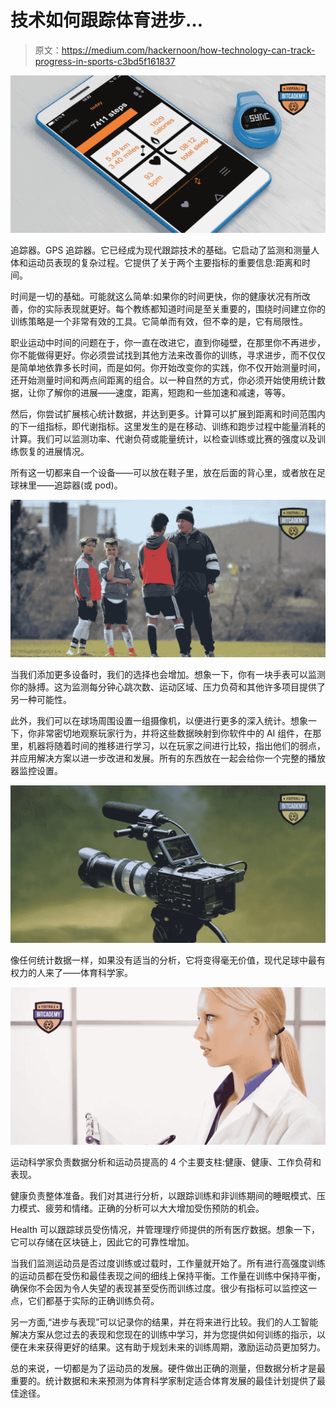 # 技术如何跟踪体育进步…

> 原文：<https://medium.com/hackernoon/how-technology-can-track-progress-in-sports-c3bd5f161837>

![](img/be98c96678e5ef899d2220c110504d7e.png)

追踪器。GPS 追踪器。它已经成为现代跟踪技术的基础。它启动了监测和测量人体和运动员表现的复杂过程。它提供了关于两个主要指标的重要信息:距离和时间。

时间是一切的基础。可能就这么简单:如果你的时间更快，你的健康状况有所改善，你的实际表现就更好。每个教练都知道时间是至关重要的，围绕时间建立你的训练策略是一个非常有效的工具。它简单而有效，但不幸的是，它有局限性。

职业运动中时间的问题在于，你一直在改进它，直到你碰壁，在那里你不再进步，你不能做得更好。你必须尝试找到其他方法来改善你的训练，寻求进步，而不仅仅是简单地依靠多长时间，而是如何。你开始改变你的实践，你不仅开始测量时间，还开始测量时间和两点间距离的组合。以一种自然的方式，你必须开始使用统计数据，让你了解你的进展——速度，距离，短跑和一些加速和减速，等等。

然后，你尝试扩展核心统计数据，并达到更多。计算可以扩展到距离和时间范围内的下一组指标，即代谢指标。这里发生的是在移动、训练和跑步过程中能量消耗的计算。我们可以监测功率、代谢负荷或能量统计，以检查训练或比赛的强度以及训练恢复的进展情况。

所有这一切都来自一个设备——可以放在鞋子里，放在后面的背心里，或者放在足球袜里——追踪器(或 pod)。

![](img/1094b5d4f52b2e2c748612b243d4ee9e.png)

当我们添加更多设备时，我们的选择也会增加。想象一下，你有一块手表可以监测你的脉搏。这为监测每分钟心跳次数、运动区域、压力负荷和其他许多项目提供了另一种可能性。

此外，我们可以在球场周围设置一组摄像机，以便进行更多的深入统计。想象一下，你非常密切地观察玩家行为，并将这些数据映射到你软件中的 AI 组件，在那里，机器将随着时间的推移进行学习，以在玩家之间进行比较，指出他们的弱点，并应用解决方案以进一步改进和发展。所有的东西放在一起会给你一个完整的播放器监控设置。

![](img/89b3dac235cc7f0823171071391ee6f2.png)

像任何统计数据一样，如果没有适当的分析，它将变得毫无价值，现代足球中最有权力的人来了——体育科学家。

![](img/159555a5feb4dc8a16fe7cae574e969f.png)

运动科学家负责数据分析和运动员提高的 4 个主要支柱:健康、健康、工作负荷和表现。

健康负责整体准备。我们对其进行分析，以跟踪训练和非训练期间的睡眠模式、压力模式、疲劳和情绪。正确的分析可以大大增加受伤预防的机会。

Health 可以跟踪球员受伤情况，并管理理疗师提供的所有医疗数据。想象一下，它可以存储在区块链上，因此它的可靠性增加。

当我们监测运动员是否过度训练或过载时，工作量就开始了。所有进行高强度训练的运动员都在受伤和最佳表现之间的细线上保持平衡。工作量在训练中保持平衡，确保你不会因为令人失望的表现甚至受伤而训练过度。很少有指标可以监控这一点，它们都基于实际的正确训练负荷。

另一方面,“进步与表现”可以记录你的结果，并在将来进行比较。我们的人工智能解决方案从您过去的表现和您现在的训练中学习，并为您提供如何训练的指示，以便在未来获得更好的结果。这有助于规划未来的训练周期，激励运动员更加努力。

总的来说，一切都是为了运动员的发展。硬件做出正确的测量，但数据分析才是最重要的。统计数据和未来预测为体育科学家制定适合体育发展的最佳计划提供了最佳途径。